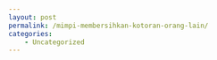 ```yaml
---
layout: post
permalink: /mimpi-membersihkan-kotoran-orang-lain/
categories:
    - Uncategorized
---
```


